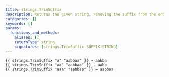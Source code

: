```yaml
---
title: strings.TrimSuffix
description: Returns the given string, removing the suffix from the end of the string.
categories: []
keywords: []
params:
  functions_and_methods:
    aliases: []
    returnType: string
    signatures: [strings.TrimSuffix SUFFIX STRING]
---
```


```go-html-template
{{ strings.TrimSuffix "a" "aabbaa" }} → aabba
{{ strings.TrimSuffix "aa" "aabbaa" }} → aabb
{{ strings.TrimSuffix "aaa" "aabbaa" }} → aabbaa
```
